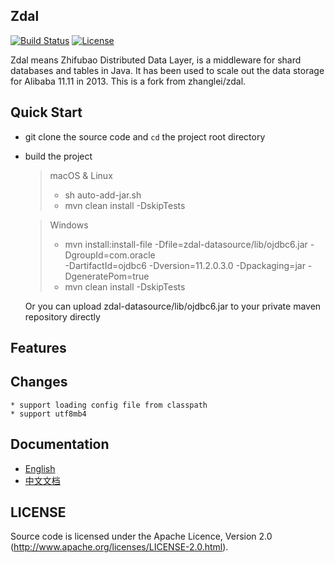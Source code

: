 ## Zdal
[![Build Status](https://travis-ci.org/yuanwhy/zdal.svg?branch=master)](https://travis-ci.org/yuanwhy/zdal)
[![License](https://img.shields.io/badge/license-Apache%202-4EB1BA.svg)](https://www.apache.org/licenses/LICENSE-2.0.html)

Zdal means Zhifubao Distributed Data Layer, is a middleware for shard databases and tables in Java. It has been used to scale out the data storage for Alibaba 11.11 in 2013. This is a fork from zhanglei/zdal.

## Quick Start


 * git clone the source code and `cd` the project root directory
 * build the project

     > macOS & Linux
     > * sh auto-add-jar.sh
     > * mvn clean install -DskipTests

     > Windows  
     > * mvn install:install-file -Dfile=zdal-datasource/lib/ojdbc6.jar -DgroupId=com.oracle \
             -DartifactId=ojdbc6 -Dversion=11.2.0.3.0 -Dpackaging=jar -DgeneratePom=true
     > * mvn clean install -DskipTests

     Or you can upload zdal-datasource/lib/ojdbc6.jar to your private maven repository directly

## Features

## Changes
    * support loading config file from classpath
    * support utf8mb4
## Documentation
* [English](https://github.com/yuanwhy/zdal/wiki/Zdal-Tutorial)
* [中文文档](https://github.com/yuanwhy/zdal/wiki/Zdal%E4%B8%AD%E6%96%87%E6%95%99%E7%A8%8B)

## LICENSE

Source code is licensed under the Apache Licence, Version 2.0
(http://www.apache.org/licenses/LICENSE-2.0.html).
